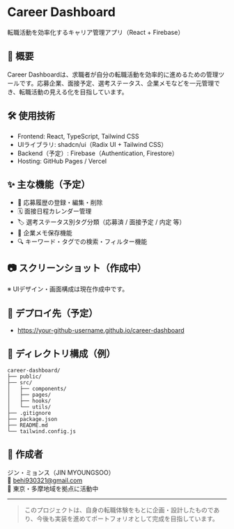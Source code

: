 # Career Dashboard

転職活動を効率化するキャリア管理アプリ（React + Firebase）

## 📌 概要

Career Dashboardは、求職者が自分の転職活動を効率的に進めるための管理ツールです。応募企業、面接予定、選考ステータス、企業メモなどを一元管理でき、転職活動の見える化を目指しています。

## 🛠 使用技術

- Frontend: React, TypeScript, Tailwind CSS
- UIライブラリ: shadcn/ui（Radix UI + Tailwind CSS）
- Backend（予定）: Firebase（Authentication, Firestore）
- Hosting: GitHub Pages / Vercel

## ✨ 主な機能（予定）

- 📄 応募履歴の登録・編集・削除
- 🗓 面接日程カレンダー管理
- 🏷 選考ステータス別タグ分類（応募済 / 面接予定 / 内定 等）
- 📝 企業メモ保存機能
- 🔍 キーワード・タグでの検索・フィルター機能

## 📷 スクリーンショット（作成中）

※ UIデザイン・画面構成は現在作成中です。

## 🚀 デプロイ先（予定）

- https://your-github-username.github.io/career-dashboard

## 📁 ディレクトリ構成（例）

```
career-dashboard/
├── public/
├── src/
│   ├── components/
│   ├── pages/
│   ├── hooks/
│   └── utils/
├── .gitignore
├── package.json
├── README.md
└── tailwind.config.js
```

## 👤 作成者

ジン・ミョンス（JIN MYOUNGSOO）  
📧 behi930321@gmail.com  
📍 東京・多摩地域を拠点に活動中  

---

> このプロジェクトは、自身の転職体験をもとに企画・設計したものであり、今後も実装を進めてポートフォリオとして完成を目指しています。
